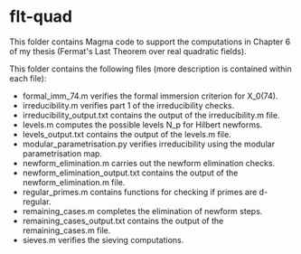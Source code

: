 # flt-quad
This folder contains Magma code to support the computations in Chapter 6 of my thesis (Fermat's Last Theorem over real quadratic fields).

This folder contains the following files (more description is contained within each file):

- formal_imm_74.m verifies the formal immersion criterion for X_0(74).
- irreducibility.m verifies part 1 of the irreducibility checks.
- irreducibility_output.txt contains the output of the irreducibility.m file.
- levels.m computes the possible levels N_p for Hilbert newforms.
- levels_output.txt contains the output of the levels.m file.
- modular_parametrisation.py verifies irreducibility using the modular parametrisation map.
- newform_elimination.m carries out the newform elimination checks.
- newform_elimination_output.txt contains the output of the newform_elimination.m file.
- regular_primes.m contains functions for checking if primes are d-regular.
- remaining_cases.m completes the elimination of newform steps.
- remaining_cases_output.txt contains the output of the remaining_cases.m file.
- sieves.m verifies the sieving computations.
